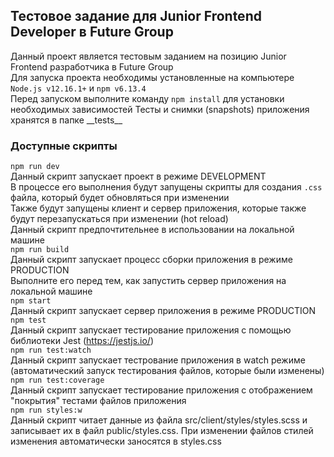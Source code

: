 ## Тестовое задание для Junior Frontend Developer в Future Group
Данный проект является тестовым заданием на позицию Junior Frontend разработчика в Future Group<br>
Для запуска проекта необходимы установленные на компьютере `Node.js v12.16.1+` и `npm v6.13.4`<br>
Перед запуском выполните команду `npm install` для установки необходимых зависимостей 
Тесты и снимки (snapshots) приложения хранятся в папке \_\_tests__
### Доступные скрипты
`npm run dev`<br>
Данный скрипт запускает проект в режиме DEVELOPMENT<br>
В процессе его выполнения будут запущены скрипты для создания `.css` файла, который будет обновляться при изменении<br>
Также будут запущены клиент и сервер приложения, которые также будут перезапускаться при изменении (hot reload)<br>
Данный скрипт предпочтительнее в использовании на локальной машине
<br>`npm run build`<br>
Данный скрипт запускает процесс сборки приложения в режиме PRODUCTION<br>
Выполните его перед тем, как запустить сервер приложения на локальной машине
<br>`npm start`<br>
Данный скрипт запускает сервер приложения в режиме PRODUCTION
<br>`npm test`<br>
Данный скрипт запускает тестирование приложения с помощью библиотеки Jest (https://jestjs.io/)
<br>`npm run test:watch`<br>
Данный скрипт запускает тестрование приложения в watch режиме (автоматический запуск тестирования файлов, которые были изменены)
<br>`npm run test:coverage`<br>
Данный скрипт запускает тестирование приложения с отображением "покрытия" тестами файлов приложения
<br>`npm run styles:w`<br>
Данный скрипт читает данные из файла src/client/styles/styles.scss и записывает их в файл public/styles.css. 
При изменении файлов стилей изменения автоматически заносятся в styles.css
